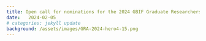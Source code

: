 ```yaml
---
title: Open call for nominations for the 2024 GBIF Graduate Researchers Award
date:   2024-02-05
# categories: jekyll update
background: /assets/images/GRA-2024-hero4-15.png
---
```

